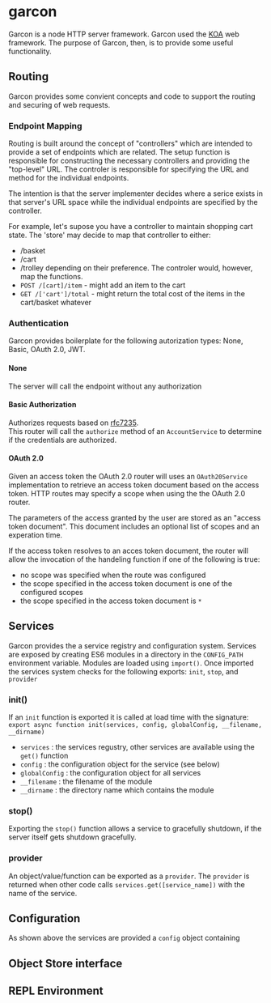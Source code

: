 # garcon
Garcon is a node HTTP server framework.  Garcon used the [KOA](https://koajs.com/) web framework.  The
purpose of Garcon, then, is to provide some useful functionality.

## Routing
Garcon provides some convient concepts and code to support the routing and securing 
of web requests.

### Endpoint Mapping
Routing is built around the concept of "controllers" which are intended to provide a set of endpoints
which are related.  The setup function is responsible for constructing the necessary controllers
and providing the "top-level" URL.  The controler is responsible for specifying the URL and method
for the individual endpoints.

The intention is that the server implementer decides where a serice exists in that server's URL space
while the individual endpoints are specified by the controller.

For example, let's supose you have a controller to maintain shopping cart state.  The 'store' may decide
to map that controller to either:
* /basket
* /cart
* /trolley 
depending on their preference.  The controler would, however, map the functions.
* `POST /[cart]/item` - might add an item to the cart
* `GET /['cart']/total` - might return the total cost of the items in the cart/basket whatever

### Authentication
Garcon provides boilerplate for the following autorization types: None, Basic, OAuth 2.0, JWT.


#### None
The server will call the endpoint without any authorization

#### Basic Authorization 
Authorizes requests based on [rfc7235](https://datatracker.ietf.org/doc/html/rfc7235).  
This router will call the `authorize` method of an `AccountService` to determine
if the credentials are authorized.

#### OAuth 2.0
Given an access token the OAuth 2.0 router will uses an `OAuth20Service` implementation to 
retrieve an access token document based on the access token.  HTTP routes may specify a
scope when using the the OAuth 2.0 router.  

The parameters of the access granted by the user are stored as an "access token document".  This document
includes an optional list of scopes and an experation time.

If the access token resolves to an acces token document, the router will allow the invocation of the handeling
function if one of the following is true:
* no scope was specified when the route was configured
* the scope specified in the access token document is one of the configured scopes
* the scope specified in the access token document is `*`

## Services
Garcon provides the a service registry and configuration system.  Services are exposed
by creating ES6 modules in a directory in the `CONFIG_PATH` environment variable.
Modules are loaded using `import()`.  Once imported the services system checks for the 
following exports: `init`, `stop`, and `provider`

### init()
If an `init` function is exported it is called at load time with the signature:
`export async function init(services, config, globalConfig, __filename, __dirname)`
* `services` : the services regustry, other services are available using the `get()` function
* `config` : the configuration object for the service (see below)
* `globalConfig` : the configuration object for all services
* `__filename` : the filename of the module
* `__dirname` : the directory name which contains the module

### stop()
Exporting the `stop()` function allows a service to gracefully shutdown, if the server itself
gets shutdown gracefully.

### provider
An object/value/function can be exported as a `provider`.  The `provider` is returned when 
other code calls `services.get([service_name])` with the name of the service.

## Configuration
As shown above the services are provided a `config` object containing 

## Object Store interface

## REPL Environment


